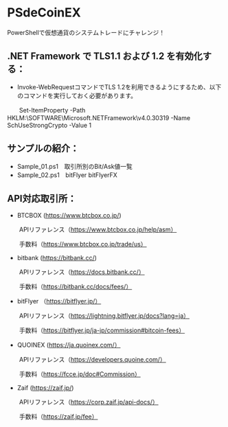 # PSdeCoinEX

PowerShellで仮想通貨のシステムトレードにチャレンジ！  


## .NET Framework で TLS1.1 および 1.2 を有効化する：
* Invoke-WebRequestコマンドでTLS 1.2を利用できるようにするため、以下のコマンドを実行しておく必要があります。


　　Set-ItemProperty -Path HKLM:\\SOFTWARE\Microsoft\.NETFramework\v4.0.30319 -Name SchUseStrongCrypto -Value 1


## サンプルの紹介：
* Sample_01.ps1　取引所別のBit/Ask値一覧
* Sample_02.ps1　bitFlyer bitFlyerFX


## API対応取引所：
* BTCBOX (https://www.btcbox.co.jp/)

　　APIリファレンス（https://www.btcbox.co.jp/help/asm）

　　手数料（https://www.btcbox.co.jp/trade/us）

* bitbank (https://bitbank.cc/)

　　APIリファレンス（https://docs.bitbank.cc/）

　　手数料（https://bitbank.cc/docs/fees/）

* bitFlyer （https://bitflyer.jp/）

　　APIリファレンス（https://lightning.bitflyer.jp/docs?lang=ja）

　　手数料（https://bitflyer.jp/ja-jp/commission#bitcoin-fees）

* QUOINEX (https://ja.quoinex.com/）

　　APIリファレンス（https://developers.quoine.com/）

　　手数料（https://fcce.jp/doc#Commission）

* Zaif (https://zaif.jp/)

　　APIリファレンス（https://corp.zaif.jp/api-docs/）

　　手数料（https://zaif.jp/fee）


